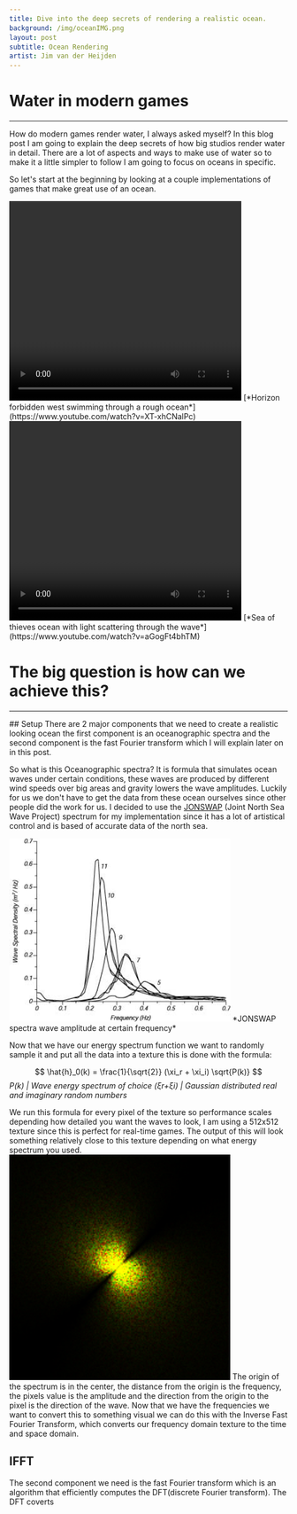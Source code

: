 ```yaml
---
title: Dive into the deep secrets of rendering a realistic ocean.
background: /img/oceanIMG.png
layout: post
subtitle: Ocean Rendering
artist: Jim van der Heijden
---
```

# Water in modern games

<hr>
How do modern games render water, I always asked myself? In this blog post I am going to explain the deep secrets of how big studios render water in detail. There are a lot of aspects and ways to make use of water so to make it a little simpler to follow I am going to focus on oceans in specific. 

So let's start at the beginning by looking at a couple implementations of games that make great use of an ocean.

<video width="420" height="360" controls>
  <source src="/img/horizonzerodawn.mp4" type="video/mp4">
</video>
[*Horizon forbidden west swimming through a rough ocean*](https://www.youtube.com/watch?v=XT-xhCNalPc)


<video width="420" height="360" controls>
  <source src="/img/seaofthieves.mp4" type="video/mp4">
</video>
[*Sea of thieves ocean with light scattering through the wave*](https://www.youtube.com/watch?v=aGogFt4bhTM)

# The big question is how can we achieve this?

<hr>
## Setup
There are 2 major components that we need to create a realistic looking ocean the first component is an oceanographic spectra and the second component is the fast Fourier transform which I will explain later on in this post.

So what is this Oceanographic spectra? It is formula that simulates ocean waves under certain conditions, these waves are produced by different wind speeds over big areas and gravity lowers the wave amplitudes. Luckily for us we don't have to get the data from these ocean ourselves since other people did the work for us. I decided to use the [JONSWAP](https://www.codecogs.com/library/engineering/fluid_mechanics/waves/spectra/jonswap.php) (Joint North Sea Wave Project) spectrum for my implementation since it has a lot of artistical control and is based of accurate data of the north sea.

<img src="/img/Fig16-9s.jpg" alt="Image" width="400"/>
*JONSWAP spectra wave amplitude at certain frequency*

Now that we have our energy spectrum function we want to randomly sample it and put all the data into a texture this is done with the formula:

$$
\hat{h}_0​(k) = \frac{1}{\sqrt{2}} (\xi_r + \xi_i) \sqrt{P(k)}
$$
*P(k) | Wave energy spectrum of choice*
*(ξr​+ξi​) | Gaussian distributed real and imaginary random numbers*

We run this formula for every pixel of the texture so performance scales depending how detailed you want the waves to look, I am using a 512x512 texture since this is perfect for real-time games. The output of this will look something relatively close to this texture depending on what energy spectrum you used.
<img src="/img/initialSpectrum.png" alt="Image" width="400"/>
The origin of the spectrum is in the center, the distance from the origin is the frequency, the pixels value is the amplitude and the direction from the origin to the pixel is the direction of the wave. Now that we have the frequencies we want to convert this to something visual we can do this with the Inverse Fast Fourier Transform, which converts our frequency domain texture to the time and space domain.
## IFFT
The second component we need is the fast Fourier transform which is an algorithm that efficiently computes the DFT(discrete Fourier transform). The DFT coverts
